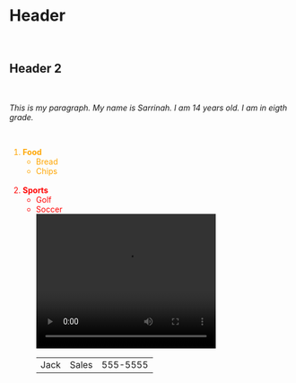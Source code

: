 <h1>Header</h1>
<br>
<h2>Header 2</h2>
<br>
<p><i>This is my paragraph. My name is Sarrinah. I am 14 years old. I am in eigth grade.</i></p>
<br>
<ol>
 <li style="color:Orange;"><b>Food</b>
<ul>
<li> Bread</li>
<li> Chips</li>
</ul>
</li>
 <br>
 <li style="color:Red;"><b>Sports</b>
<ul>
<li> Golf</li>
<li> Soccer</li>
<video width="320" height="240" controls>
<source src="https://www.youtube.com/watch?v=ZfVapyLbXD0">
</video>

<table style="width: 300px">
 <tr>
  <td>Jack</td>
  <td>Sales</td>
  <td>555-5555</td>
 </tr>
